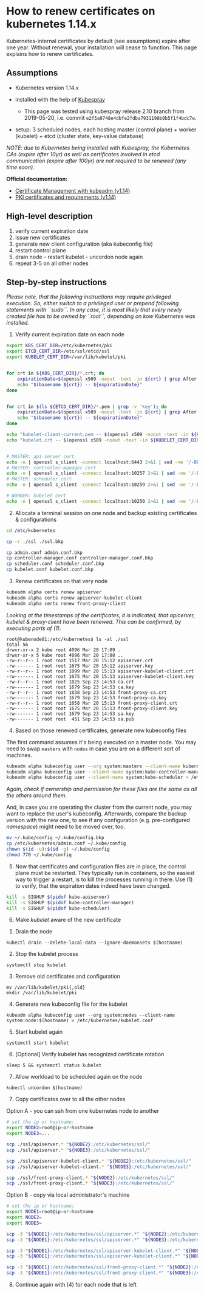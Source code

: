 # How to renew certificates on kubernetes 1.14.x

Kubernetes-internal certificates by default (see assumptions) expire after one year. Without renewal, your installation will cease to function.
This page explains how to renew certificates.

## Assumptions

- Kubernetes version 1.14.x

- installed with the help of [Kubespray](https://github.com/kubernetes-sigs/kubespray)

  - This page was tested using kubespray release 2.10 branch from 2019-05-20, i.e. commit `e2f5a9748e4dbfe2fdba7931198b0b5f1f4bdc7e`.

- setup: 3 scheduled nodes, each hosting master (control plane) +
  worker (kubelet) + etcd (cluster state, key-value database)

*NOTE: due to Kubernetes being installed with Kubespray, the Kubernetes
CAs (expire after 10yr) as well as certificates involved in etcd
communication (expire after 100yr) are not required to be renewed (any
time soon).*

**Official documentation:**

- [Certificate Management with kubeadm (v1.14)](https://v1-14.docs.kubernetes.io/docs/tasks/administer-cluster/kubeadm/kubeadm-certs/)
- [PKI certificates and requirements (v1.14)](https://v1-14.docs.kubernetes.io/docs/setup/best-practices/certificates/)

## High-level description

1. verify current expiration date
2. issue new certificates
3. generate new client configuration (aka kubeconfig file)
4. restart control plane
5. drain node - restart kubelet - uncordon node again
6. repeat 3-5 on all other nodes

## Step-by-step instructions

*Please note, that the following instructions may require privileged
execution. So, either switch to a privileged user or prepend following
statements with \`\`sudo\`\`. In any case, it is most likely that every
newly created file has to be owned by \`\`root\`\`, depending on kow
Kubernetes was installed.*

1. Verify current expiration date on each node

```bash
export K8S_CERT_DIR=/etc/kubernetes/pki
export ETCD_CERT_DIR=/etc/ssl/etcd/ssl
export KUBELET_CERT_DIR=/var/lib/kubelet/pki


for crt in ${K8S_CERT_DIR}/*.crt; do
    expirationDate=$(openssl x509 -noout -text -in ${crt} | grep After | sed -e 's/^[[:space:]]*//')
    echo "$(basename ${crt}) -- ${expirationDate}"
done


for crt in $(ls ${ETCD_CERT_DIR}/*.pem | grep -v 'key'); do
    expirationDate=$(openssl x509 -noout -text -in ${crt} | grep After | sed -e 's/^[[:space:]]*//')
    echo "$(basename ${crt}) -- ${expirationDate}"
done

echo "kubelet-client-current.pem -- $(openssl x509 -noout -text -in ${KUBELET_CERT_DIR}/kubelet-client-current.pem | grep After | sed -e 's/^[[:space:]]*//')"
echo "kubelet.crt -- $(openssl x509 -noout -text -in ${KUBELET_CERT_DIR}/kubelet.crt | grep After | sed -e 's/^[[:space:]]*//')"


# MASTER: api-server cert
echo -n | openssl s_client -connect localhost:6443 2>&1 | sed -ne '/-BEGIN CERTIFICATE-/,/-END CERTIFICATE-/p' | openssl x509 -text -noout | grep Not
# MASTER: controller-manager cert
echo -n | openssl s_client -connect localhost:10257 2>&1 | sed -ne '/-BEGIN CERTIFICATE-/,/-END CERTIFICATE-/p' | openssl x509 -text -noout | grep Not
# MASTER: scheduler cert
echo -n | openssl s_client -connect localhost:10259 2>&1 | sed -ne '/-BEGIN CERTIFICATE-/,/-END CERTIFICATE-/p' | openssl x509 -text -noout | grep Not

# WORKER: kubelet cert
echo -n | openssl s_client -connect localhost:10250 2>&1 | sed -ne '/-BEGIN CERTIFICATE-/,/-END CERTIFICATE-/p' | openssl x509 -text -noout | grep Not
```

2. Allocate a terminal session on one node and backup existing
   certificates & configurations

```bash
cd /etc/kubernetes

cp -r ./ssl ./ssl.bkp

cp admin.conf admin.conf.bkp
cp controller-manager.conf controller-manager.conf.bkp
cp scheduler.conf scheduler.conf.bkp
cp kubelet.conf kubelet.conf.bkp
```

3. Renew certificates on that very node

```bash
kubeadm alpha certs renew apiserver
kubeadm alpha certs renew apiserver-kubelet-client
kubeadm alpha certs renew front-proxy-client
```

*Looking at the timestamps of the certificates, it is indicated, that apicerver, kubelet & proxy-client have been
renewed. This can be confirmed, by executing parts of (1).*

```
root@kubenode01:/etc/kubernetes$ ls -al ./ssl
total 56
drwxr-xr-x 2 kube root 4096 Mar 20 17:09 .
drwxr-xr-x 5 kube root 4096 Mar 20 17:08 ..
-rw-r--r-- 1 root root 1517 Mar 20 15:12 apiserver.crt
-rw------- 1 root root 1675 Mar 20 15:12 apiserver.key
-rw-r--r-- 1 root root 1099 Mar 20 15:13 apiserver-kubelet-client.crt
-rw------- 1 root root 1675 Mar 20 15:13 apiserver-kubelet-client.key
-rw-r--r-- 1 root root 1025 Sep 23 14:53 ca.crt
-rw------- 1 root root 1679 Sep 23 14:53 ca.key
-rw-r--r-- 1 root root 1038 Sep 23 14:53 front-proxy-ca.crt
-rw------- 1 root root 1679 Sep 23 14:53 front-proxy-ca.key
-rw-r--r-- 1 root root 1058 Mar 20 15:13 front-proxy-client.crt
-rw------- 1 root root 1675 Mar 20 15:13 front-proxy-client.key
-rw------- 1 root root 1679 Sep 23 14:53 sa.key
-rw------- 1 root root  451 Sep 23 14:53 sa.pub
```

4. Based on those renewed certificates, generate new kubeconfig files

The first command assumes it's being executed on a master node. You may need to swap `masters` with `nodes` in
case you are on a different sort of machines.

```bash
kubeadm alpha kubeconfig user --org system:masters --client-name kubernetes-admin  > /etc/kubernetes/admin.conf
kubeadm alpha kubeconfig user --client-name system:kube-controller-manager > /etc/kubernetes/controller-manager.conf
kubeadm alpha kubeconfig user --client-name system:kube-scheduler > /etc/kubernetes/scheduler.conf
```

*Again, check if ownership and permission for these files are the same
as all the others around them.*

And, in case you are operating the cluster from the current node, you may want to replace the user's kubeconfig.
Afterwards, compare the backup version with the new one, to see if any configuration (e.g. pre-configured *namespace*)
might need to be moved over, too.

```bash
mv ~/.kube/config ~/.kube/config.bkp
cp /etc/kubernetes/admin.conf ~/.kube/config
chown $(id -u):$(id -g) ~/.kube/config
chmod 770 ~/.kube/config
```

5. Now that certificates and configuration files are in place, the
   control plane must be restarted. They typically run in containers, so
   the easiest way to trigger a restart, is to kill the processes
   running in there. Use (1) to verify, that the expiration dates indeed
   have been changed.

```bash
kill -s SIGHUP $(pidof kube-apiserver)
kill -s SIGHUP $(pidof kube-controller-manager)
kill -s SIGHUP $(pidof kube-scheduler)
```

6. Make *kubelet* aware of the new certificate

1) Drain the node

```
kubectl drain --delete-local-data --ignore-daemonsets $(hostname)
```

2. Stop the kubelet process

```
systemctl stop kubelet
```

3. Remove old certificates and configuration

```
mv /var/lib/kubelet/pki{,old}
mkdir /var/lib/kubelet/pki
```

4. Generate new kubeconfig file for the kubelet

```
kubeadm alpha kubeconfig user --org system:nodes --client-name system:node:$(hostname) > /etc/kubernetes/kubelet.conf
```

5. Start kubelet again

```
systemctl start kubelet
```

6. \[Optional\] Verify kubelet has recognized certificate rotation

```
sleep 5 && systemctl status kubelet
```

7. Allow workload to be scheduled again on the node

```
kubectl uncordon $(hostname)
```

7. Copy certificates over to all the other nodes

Option A - you can ssh from one kubernetes node to another

```bash
# set the ip or hostname:
export NODE2=root@ip-or-hostname
export NODE3=...

scp ./ssl/apiserver.* "${NODE2}:/etc/kubernetes/ssl/"
scp ./ssl/apiserver.* "${NODE3}:/etc/kubernetes/ssl/"

scp ./ssl/apiserver-kubelet-client.* "${NODE2}:/etc/kubernetes/ssl/"
scp ./ssl/apiserver-kubelet-client.* "${NODE3}:/etc/kubernetes/ssl/"

scp ./ssl/front-proxy-client.* "${NODE2}:/etc/kubernetes/ssl/"
scp ./ssl/front-proxy-client.* "${NODE3}:/etc/kubernetes/ssl/"
```

Option B - copy via local administrator's machine

```bash
# set the ip or hostname:
export NODE1=root@ip-or-hostname
export NODE2=
export NODE3=

scp -3 "${NODE1}:/etc/kubernetes/ssl/apiserver.*" "${NODE2}:/etc/kubernetes/ssl/"
scp -3 "${NODE1}:/etc/kubernetes/ssl/apiserver.*" "${NODE3}:/etc/kubernetes/ssl/"

scp -3 "${NODE1}:/etc/kubernetes/ssl/apiserver-kubelet-client.*" "${NODE2}:/etc/kubernetes/ssl/"
scp -3 "${NODE1}:/etc/kubernetes/ssl/apiserver-kubelet-client.*" "${NODE3}:/etc/kubernetes/ssl/"

scp -3 "${NODE1}:/etc/kubernetes/ssl/front-proxy-client.*" "${NODE2}:/etc/kubernetes/ssl/"
scp -3 "${NODE1}:/etc/kubernetes/ssl/front-proxy-client.*" "${NODE3}:/etc/kubernetes/ssl/"
```

8. Continue again with (4) for each node that is left
